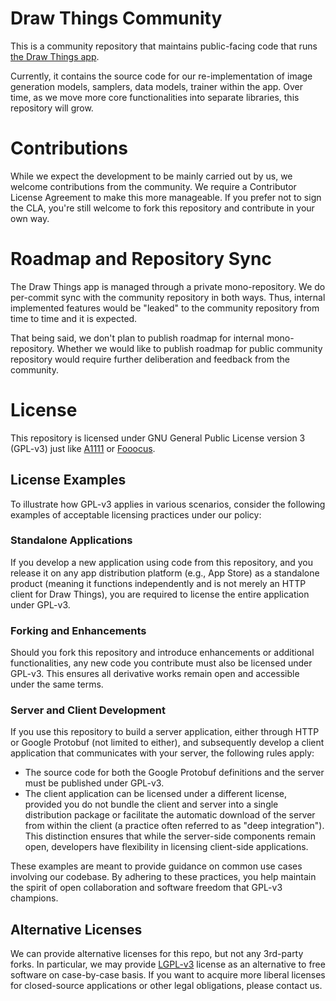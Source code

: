 # Draw Things Community

This is a community repository that maintains public-facing code that runs [the Draw Things app](https://apps.apple.com/us/app/draw-things-ai-generation/id6444050820).

Currently, it contains the source code for our re-implementation of image generation models, samplers, data models, trainer within the app. Over time, as we move more core functionalities into separate libraries, this repository will grow.

# Contributions

While we expect the development to be mainly carried out by us, we welcome contributions from the community. We require a Contributor License Agreement to make this more manageable. If you prefer not to sign the CLA, you're still welcome to fork this repository and contribute in your own way.

# Roadmap and Repository Sync

The Draw Things app is managed through a private mono-repository. We do per-commit sync with the community repository in both ways. Thus, internal implemented features would be "leaked" to the community repository from time to time and it is expected.

That being said, we don't plan to publish roadmap for internal mono-repository. Whether we would like to publish roadmap for public community repository would require further deliberation and feedback from the community.

# License

This repository is licensed under GNU General Public License version 3 (GPL-v3) just like [A1111](https://github.com/AUTOMATIC1111/stable-diffusion-webui) or [Fooocus](https://github.com/lllyasviel/Fooocus/).

## License Examples

To illustrate how GPL-v3 applies in various scenarios, consider the following examples of acceptable licensing practices under our policy:

### Standalone Applications

If you develop a new application using code from this repository, and you release it on any app distribution platform (e.g., App Store) as a standalone product (meaning it functions independently and is not merely an HTTP client for Draw Things), you are required to license the entire application under GPL-v3.

### Forking and Enhancements

Should you fork this repository and introduce enhancements or additional functionalities, any new code you contribute must also be licensed under GPL-v3. This ensures all derivative works remain open and accessible under the same terms.

### Server and Client Development

If you use this repository to build a server application, either through HTTP or Google Protobuf (not limited to either), and subsequently develop a client application that communicates with your server, the following rules apply:

 * The source code for both the Google Protobuf definitions and the server must be published under GPL-v3.
 * The client application can be licensed under a different license, provided you do not bundle the client and server into a single distribution package or facilitate the automatic download of the server from within the client (a practice often referred to as "deep integration"). This distinction ensures that while the server-side components remain open, developers have flexibility in licensing client-side applications.

These examples are meant to provide guidance on common use cases involving our codebase. By adhering to these practices, you help maintain the spirit of open collaboration and software freedom that GPL-v3 champions.

## Alternative Licenses

We can provide alternative licenses for this repo, but not any 3rd-party forks. In particular, we may provide [LGPL-v3](https://www.gnu.org/licenses/lgpl-3.0.en.html) license as an alternative to free software on case-by-case basis. If you want to acquire more liberal licenses for closed-source applications or other legal obligations, please contact us. 
